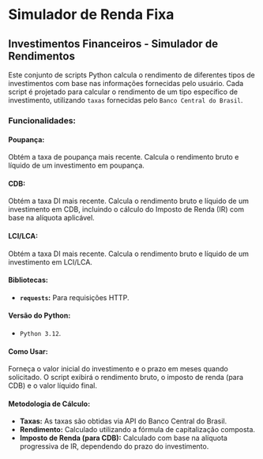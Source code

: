 # Simulador de Renda Fixa

## Investimentos Financeiros - Simulador de Rendimentos

Este conjunto de scripts Python calcula o rendimento de diferentes tipos de investimentos com base nas informações fornecidas pelo usuário. Cada script é projetado para calcular o rendimento de um tipo específico de investimento, utilizando `taxas` fornecidas pelo `Banco Central do Brasil`.

### Funcionalidades:

#### Poupança:

Obtém a taxa de poupança mais recente.
Calcula o rendimento bruto e líquido de um investimento em poupança.

#### CDB:

Obtém a taxa DI mais recente.
Calcula o rendimento bruto e líquido de um investimento em CDB, incluindo o cálculo do Imposto de Renda (IR) com base na alíquota aplicável.

#### LCI/LCA:

Obtém a taxa DI mais recente.
Calcula o rendimento bruto e líquido de um investimento em LCI/LCA.


#### Bibliotecas: 

* **`requests`:** Para requisições HTTP.

#### Versão do Python:

* `Python 3.12`.

#### Como Usar:

Forneça o valor inicial do investimento e o prazo em meses quando solicitado.
O script exibirá o rendimento bruto, o imposto de renda (para CDB) e o valor líquido final.

#### Metodologia de Cálculo:

* **Taxas:** As taxas são obtidas via API do Banco Central do Brasil.
* **Rendimento:** Calculado utilizando a fórmula de capitalização composta.
* **Imposto de Renda (para CDB):** Calculado com base na alíquota progressiva de IR, dependendo do prazo do investimento.
